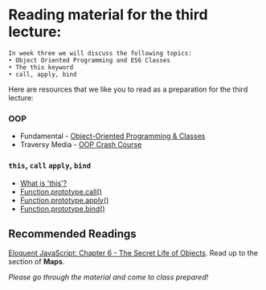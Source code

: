 # Reading material for the third lecture:

```
In week three we will discuss the following topics:
• Object Oriented Programming and ES6 Classes
• The this keyword
• call, apply, bind
```

Here are resources that we like you to read as a preparation for the third lecture:

### OOP

- Fundamental - [Object-Oriented Programming & Classes](https://github.com/HackYourFuture/fundamentals/blob/master/fundamentals/oop_classes.md)
- Traversy Media - [OOP Crash Course](./traversy_oop_crash_course)

### `this`, `call` `apply`, `bind`

- [What is 'this'?](https://github.com/HackYourFuture/fundamentals/blob/master/fundamentals/this.md)
- [Function.prototype.call()](https://developer.mozilla.org/en-US/docs/Web/JavaScript/Reference/Global_Objects/Function/call)
- [Function.prototype.apply()](https://developer.mozilla.org/en-US/docs/Web/JavaScript/Reference/Global_Objects/Function/apply)
- [Function.prototype.bind()](https://developer.mozilla.org/en-US/docs/Web/JavaScript/Reference/Global_Objects/Function/bind)


## Recommended Readings

[Eloquent JavaScript: Chapter 6 - The Secret Life of Objects](http://eloquentjavascript.net/06_object.html). Read up to the section of **Maps**.


_Please go through the material and come to class prepared!_